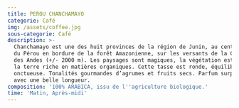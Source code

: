 ```yaml
---
title: PEROU CHANCHAMAYO
categorie: Café
img: /assets/coffee.jpg
sous-categorie: Café
description: >-
  Chanchamayo est une des huit provinces de la région de Junin, au centre-ouest
  du Pérou en bordure de la forêt Amazonienne, sur les versants de la Cordillère
  des Andes (+/- 2000 m). Les paysages sont magiques, la végétation est dense et
  la terre riche en matières organiques. Cette tasse est ronde, équilibrée, très
  onctueuse. Tonalités gourmandes d’agrumes et fruits secs. Parfum surprenant,
  avec une belle longueur. 
composition: '100% ARABICA, issu de l''agriculture biologique.'
time: 'Matin, Après-midi'
---
```


